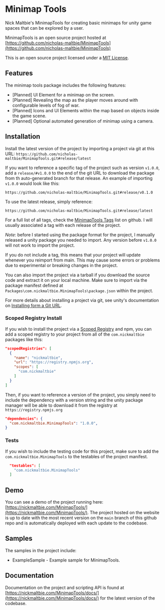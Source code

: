 # Minimap Tools

Nick Maltbie's MinimapTools for creating basic minimaps for unity game
spaces that can be explored by a user.

MinimapTools is an open source project hosted at
[https://github.com/nicholas-maltbie/MinimapTools](https://github.com/nicholas-maltbie/MinimapTools)

This is an open source project licensed under a [MIT License](LICENSE.txt).

## Features

The minimap tools package includes the following features:

* \[Planned\] UI Element for a minimap on the screen.
* \[Planned\] Revealing the map as the player moves around with configurable
  levels of fog of war.
* \[Planned\] Icons and UI Elements within the map based on objects inside
  the game scene.
* \[Planned\] Optional automated generation of minimap using a camera.

## Installation

Install the latest version of the project by importing a project via git
at this URL:
`https://github.com/nicholas-maltbie/MinimapTools.git#release/latest`

If you want to reference a specific tag of the project such as version `v1.0.0`,
add a `release/#v1.0.0` to the end of the git URL to download the package
from th auto-generated branch for that release. An example of importing `v1.0.0`
would look like this:

```text
https://github.com/nicholas-maltbie/MinimapTools.git#release/v0.1.0
```

To use the latest release, simply reference:

```text
https://github.com/nicholas-maltbie/MinimapTools.git#release/latest
```

For a full list of all tags, check the [MinimapTools Tags](https://github.com/nicholas-maltbie/MinimapTools/tags)
list on github. I will usually associated a tag with each release of the project.

_Note_: before I started using the package format for the project, I manually
released a unity package you needed to import. Any version before `v1.0.0`
will not work to import the project.

If you do not include a tag, this means that your project will update whenever
you reimport from main. This may cause some errors or problems due to
experimental or breaking changes in the project.

You can also import the project via a tarball if you download the source
code and extract it on your local machine. Make sure to import
via the package manifest defined at `Packages\com.nickmaltbie.MinimapTools\package.json`
within the project.

For more details about installing a project via git, see unity's documentation
on [Installing form a Git URL](https://docs.unity3d.com/Manual/upm-ui-giturl.html#:~:text=%20Select%20Add%20package%20from%20git%20URL%20from,repository%20directly%20rather%20than%20from%20a%20package%20registry.).

### Scoped Registry Install

If you wish to install the project via a
[Scoped Registry](https://docs.unity3d.com/Manual/upm-scoped.html)
and npm, you can add a scoped registry to your project from all of the
`com.nickmaltbie` packages like this:

```json
"scopedRegistries": [
  {
    "name": "nickmaltbie",
    "url": "https://registry.npmjs.org",
    "scopes": [
      "com.nickmaltbie"
    ]
  }
]
```

Then, if you want to reference a version of the project, you simply
need to include the dependency with a version string and the unity package
manager will be able to download it from the registry at
`https://registry.npmjs.org`

```json
"dependencies": {
  "com.nickmaltbie.MinimapTools": "1.0.0",
}
```

### Tests

If you wish to include the testing code for this project, make sure to add
the `com.nickmaltbie.MinimapTools` to the testables
of the project manifest.

```json
  "testables": [
    "com.nickmaltbie.MinimapTools"
  ]
```

## Demo

You can see a demo of the project running here:
[https://nickmaltbie.com/MinimapTools/](https://nickmaltbie.com/MinimapTools/).
The project hosted on the website is up to date with the most recent
version on the `main` branch of this github repo
and is automatically deployed with each update to the codebase.

## Samples

The samples in the project include:

* ExampleSample - Example sample for MinimapTools.

## Documentation

Documentation on the project and scripting API is found at
[https://nickmaltbie.com/MinimapTools/docs/](https://nickmaltbie.com/MinimapTools/docs/)
for the latest version of the codebase.
